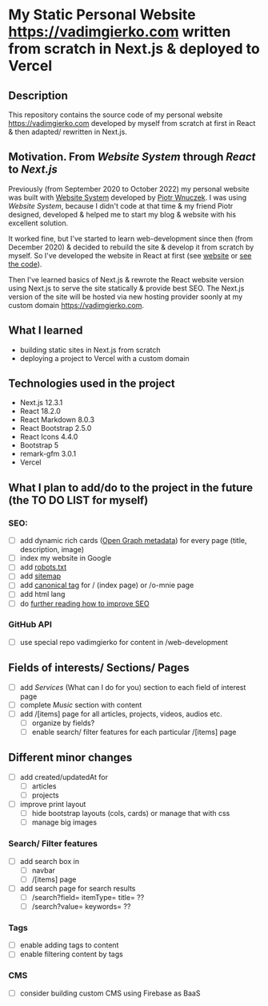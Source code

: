 # My Static Personal Website https://vadimgierko.com written from scratch in Next.js & deployed to Vercel

## Description

This repository contains the source code of my personal website https://vadimgierko.com developed by myself from scratch at first in React & then adapted/ rewritten in Next.js.

## Motivation. From *Website System* through *React* to *Next.js*

Previously (from September 2020 to October 2022) my personal website was built with [Website System](https://github.com/PiotrWnuczek/WebsiteSystem) developed by [Piotr Wnuczek](https://github.com/piotrwnuczek). I was using *Website System*, because I didn't code at that time & my friend Piotr designed, developed & helped me to start my blog & website with his excellent solution.

It worked fine, but I've started to learn web-development since then (from December 2020) & decided to rebuild the site & develop it from scratch by myself. So I've developed the website in React at first (see [website](https://vadimgierko.github.io/personal-website-react) or [see the code](https://github.com/vadimgierko/personal-website-react)).

Then I've learned basics of Next.js & rewrote the React website version using Next.js to serve the site statically & provide best SEO. The Next.js version of the site will be hosted via new hosting provider soonly at my custom domain https://vadimgierko.com.

## What I learned

- building static sites in Next.js from scratch
- deploying a project to Vercel with a custom domain

## Technologies used in the project

- Next.js 12.3.1
- React 18.2.0
- React Markdown 8.0.3
- React Bootstrap 2.5.0
- React Icons 4.4.0
- Bootstrap 5
- remark-gfm 3.0.1
- Vercel

## What I plan to add/do to the project in the future (the TO DO LIST for myself)

### SEO:

- [ ] add dynamic rich cards ([Open Graph metadata](https://nextjs.org/learn/seo/rendering-and-ranking/metadata)) for every page (title, description, image)
- [ ] index my website in Google
- [ ] add [robots.txt](https://nextjs.org/learn/seo/crawling-and-indexing/robots-txt)
- [ ] add [sitemap](https://nextjs.org/learn/seo/crawling-and-indexing/xml-sitemaps)
- [ ] add [canonical tag](https://nextjs.org/learn/seo/crawling-and-indexing/canonical) for / (index page) or /o-mnie page
- [ ] add html lang
- [ ] do [further reading how to improve SEO](https://nextjs.org/learn/seo/improve)

### GitHub API

- [ ] use special repo vadimgierko for content in /web-development

## Fields of interests/ Sections/ Pages

- [ ] add *Services* (What can I do for you) section to each field of interest page
- [ ] complete *Music* section with content
- [ ] add /[items] page for all articles, projects, videos, audios etc.
  - [ ] organize by fields?
  - [ ] enable search/ filter features for each particular /[items] page

## Different minor changes

- [ ] add created/updatedAt for
  - [ ] articles
  - [ ] projects

- [ ] improve print layout
  - [ ] hide bootstrap layouts (cols, cards) or manage that with css
  - [ ] manage big images

### Search/ Filter features

- [ ] add search box in
  - [ ] navbar
  - [ ] /[items] page

- [ ] add search page for search results
  - [ ] /search?field= itemType= title= ??
  - [ ] /search?value= keywords= ??

### Tags

- [ ] enable adding tags to content
- [ ] enable filtering content by tags

### CMS

- [ ] consider building custom CMS using Firebase as BaaS

